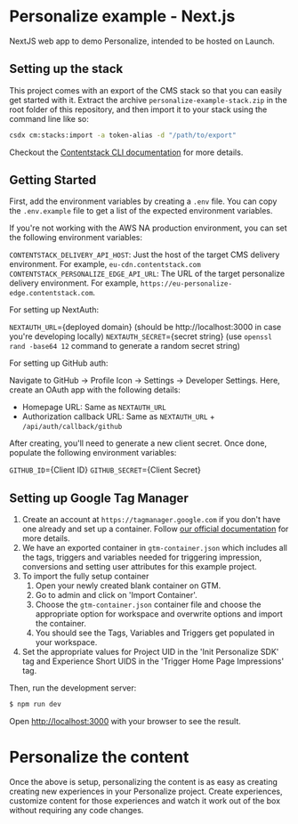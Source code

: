 # Personalize example - Next.js

NextJS web app to demo Personalize, intended to be hosted on Launch.

## Setting up the stack

This project comes with an export of the CMS stack so that you can easily get started with it. Extract the archive `personalize-example-stack.zip` in the root folder of this repository, and then import it to your stack using the command line like so:

```bash
csdx cm:stacks:import -a token-alias -d "/path/to/export"
```

Checkout the [Contentstack CLI documentation](https://www.contentstack.com/docs/developers/cli/import-content-using-the-cli) for more details.

## Getting Started

First, add the environment variables by creating a `.env` file. You can copy the `.env.example` file to get a list of the expected environment variables.

If you're not working with the AWS NA production environment, you can set the following environment variables:

`CONTENTSTACK_DELIVERY_API_HOST`: Just the host of the target CMS delivery environment. For example, `eu-cdn.contentstack.com`
`CONTENTSTACK_PERSONALIZE_EDGE_API_URL`: The URL of the target personalize delivery environment. For example, `https://eu-personalize-edge.contentstack.com`.

For setting up NextAuth:

`NEXTAUTH_URL`={deployed domain} (should be http://localhost:3000 in case you're developing locally)
`NEXTAUTH_SECRET`={secret string} (use `openssl rand -base64 12` command to generate a random secret string)

For setting up GitHub auth:

Navigate to GitHub -> Profile Icon -> Settings -> Developer Settings. Here, create an OAuth app with the following details:
- Homepage URL: Same as `NEXTAUTH_URL`
- Authorization callback URL: Same as `NEXTAUTH_URL` + `/api/auth/callback/github`

After creating, you'll need to generate a new client secret. Once done, populate the following environment variables:

`GITHUB_ID`={Client ID}
`GITHUB_SECRET`={Client Secret}

## Setting up Google Tag Manager

1. Create an account at `https://tagmanager.google.com` if you don't have one already and set up a container. Follow [our official documentation](https://www.contentstack.com/docs/personalize/google-tag-manager-integration-with-personalize#create-an-gtm-account-container-and-install-a-web-container) for more details.
2. We have an exported container in `gtm-container.json` which includes all the tags, triggers and variables needed for triggering impression, conversions and setting user attributes for this example project.
3. To import the fully setup container
    1. Open your newly created blank container on GTM.
    2. Go to admin and click on 'Import Container'.
    3. Choose the `gtm-container.json` container file and choose the appropriate option for workspace and overwrite options and import the container.
    4. You should see the Tags, Variables and Triggers get populated in your workspace.
4. Set the appropriate values for Project UID in the 'Init Personalize SDK' tag and Experience Short UIDS in the 'Trigger Home Page Impressions' tag.

Then, run the development server:

```bash
$ npm run dev
```

Open [http://localhost:3000](http://localhost:3000) with your browser to see the result.

# Personalize the content

Once the above is setup, personalizing the content is as easy as creating creating new experiences in your Personalize project. Create experiences, customize content for those experiences and watch it work out of the box without requiring any code changes.